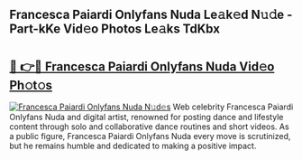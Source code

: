 ## Francesca Paiardi Onlyfans Nuda Le𝚊k𝚎d N𝚞𝚍e - Part-kKe Vid𝚎o Photos Le𝚊ks TdKbx

# <h2><a href="http://fbeqm00.evod.top/?m=Francesca+Paiardi+Onlyfans+Nuda">🔗 👉🔴 Francesca Paiardi Onlyfans Nuda Vid𝚎o Ph𝚘t𝚘s</a></h2>

[![Francesca Paiardi Onlyfans Nuda N𝚞d𝚎s](https://i.imgur.com/8V9OHl7.gif)](http://fbeqm00.evod.top/?m=Francesca+Paiardi+Onlyfans+Nuda)
Web celebrity Francesca Paiardi Onlyfans Nuda and digital artist, renowned for posting dance and lifestyle content through solo and collaborative dance routines and short videos. As a public figure, Francesca Paiardi Onlyfans Nuda every move is scrutinized, but he remains humble and dedicated to making a positive impact. 
